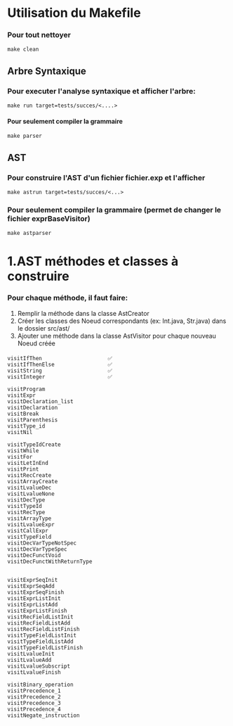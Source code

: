 # Utilisation du Makefile

### Pour tout nettoyer
    make clean

## Arbre Syntaxique
### Pour executer l'analyse syntaxique et afficher l'arbre:
    make run target=tests/succes/<....>

#### Pour seulement compiler la grammaire
    make parser

## AST
### Pour construire l'AST d'un fichier fichier.exp et l'afficher 
    make astrun target=tests/succes/<...>

### Pour seulement compiler la grammaire (permet de changer le fichier exprBaseVisitor)
    make astparser

# 1.AST méthodes et classes à construire
### Pour chaque méthode, il faut faire:
1) Remplir la méthode dans la classe AstCreator
2) Créer les classes des Noeud correspondants (ex: Int.java, Str.java) dans le dossier src/ast/
3) Ajouter une méthode dans la classe AstVisitor pour chaque nouveau Noeud créée
####
    
    visitIfThen                     ✅
    visitIfThenElse                 ✅
    visitString                     ✅
    visitInteger                    ✅

    visitProgram
    visitExpr
    visitDeclaration_list
    visitDeclaration
    visitBreak
    visitParenthesis
    visitType_id
    visitNil

    visitTypeIdCreate
    visitWhile
    visitFor
    visitLetInEnd
    visitPrint
    visitRecCreate
    visitArrayCreate
    visitLvalueDec
    visitLvalueNone
    visitDecType
    visitTypeId
    visitRecType
    visitArrayType
    visitLvalueExpr 
    visitCallExpr
    visitTypeField
    visitDecVarTypeNotSpec
    visitDecVarTypeSpec
    visitDecFunctVoid
    visitDecFunctWithReturnType
    
    
    visitExprSeqInit
    visitExprSeqAdd
    visitExprSeqFinish
    visitExprListInit
    visitExprListAdd
    visitExprListFinish
    visitRecFieldListInit
    visitRecFieldListAdd
    visitRecFieldListFinish
    visitTypeFieldListInit
    visitTypeFieldListAdd
    visitTypeFieldListFinish
    visitLvalueInit
    visitLvalueAdd
    visitLvalueSubscript
    visitLvalueFinish

    visitBinary_operation
    visitPrecedence_1
    visitPrecedence_2
    visitPrecedence_3
    visitPrecedence_4
    visitNegate_instruction
